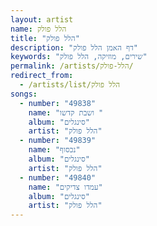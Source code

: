 ```yaml
---
layout: artist
name: הלל פולק
title: "הלל פולק"
description: "דף האמן הלל פולק"
keywords: "שירים, מוזיקה, הלל פולק"
permalink: /artists/הלל-פולק/
redirect_from:
  - /artists/list/הלל פולק
songs:
  - number: "49838"
    name: "ושבת קדשו "
    album: "סינגלים"
    artist: "הלל פולק"
  - number: "49839"
    name: "נכסוף"
    album: "סינגלים"
    artist: "הלל פולק"
  - number: "49840"
    name: "עמדו צדיקים"
    album: "סינגלים"
    artist: "הלל פולק"
---
```


